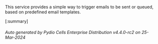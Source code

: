 






This service provides a simple way to trigger emails to be sent or queued, based on predefined email templates.

[:summary]

###### Auto generated by Pydio Cells Enterprise Distribution v4.4.0-rc2 on 25-Mar-2024
